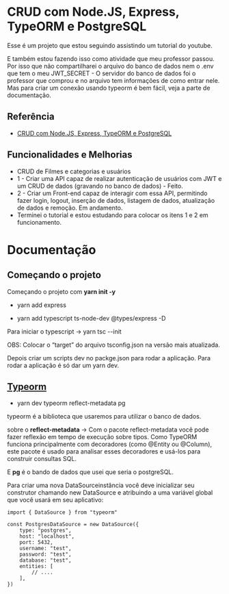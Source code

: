 
# CRUD com Node.JS, Express, TypeORM e PostgreSQL

Esse é um projeto que estou seguindo assistindo um tutorial do youtube.

E também estou fazendo isso como atividade que meu professor passou. Por isso que não compartilharei o arquivo do banco de dados nem o .env que tem o meu JWT_SECRET - O servidor do banco de dados foi o professor que comprou e no arquivo tem informações de como entrar nele. 
Mas para criar um conexão usando typeorm é bem fácil, veja a parte de documentação. 
## Referência

 - [CRUD com Node.JS, Express, TypeORM e PostgreSQL](https://youtu.be/9AO2hZJsHrs?si=tIkT9fCkbOgzOOp7)



## Funcionalidades e Melhorias

- CRUD de Filmes e categorias e usuários
- 1 - Criar uma API capaz de realizar autenticação de usuários com JWT e um CRUD de dados (gravando no banco de dados) - Feito.
- 2 - Criar um Front-end capaz de interagir com essa API, permitindo fazer login, logout, inserção de dados, listagem de dados, atualização de dados e remoção. Em andamento.
- Terminei o tutorial e estou estudando para colocar os itens 1 e 2 em funcionamento.



# Documentação
## Começando o projeto 
Começando o projeto com **yarn init -y**

- yarn add express 

- yarn add typescript ts-node-dev @types/express -D

Para iniciar o typescript →  yarn tsc --init

OBS: Colocar o “target” do arquivo tsconfig.json na versão mais atualizada.

Depois criar um scripts dev  no packge.json para rodar a aplicação. Para rodar a aplicação é só dar um yarn dev.

## [Typeorm](https://typeorm.io/)

- yarn dev typeorm reflect-metadata pg

typeorm é a biblioteca que usaremos para utilizar o banco de dados.

sobre o **reflect-metadata** → Com o pacote reflect-metadata você pode fazer reflexão em tempo de execução sobre tipos. Como TypeORM funciona principalmente com decoradores (como @Entity ou @Column), este pacote é usado para analisar esses decoradores e usá-los para construir consultas SQL.

E **pg** é o bando de dados que usei que seria o postgreSQL.

Para criar uma nova DataSourceinstância você deve inicializar seu construtor chamando new DataSource e atribuindo a uma variável global que você usará em seu aplicativo:

```
import { DataSource } from "typeorm"

const PostgresDataSource = new DataSource({
    type: "postgres",
    host: "localhost",
    port: 5432,
    username: "test",
    password: "test",
    database: "test",
    entities: [
        // ....
    ],
})
```